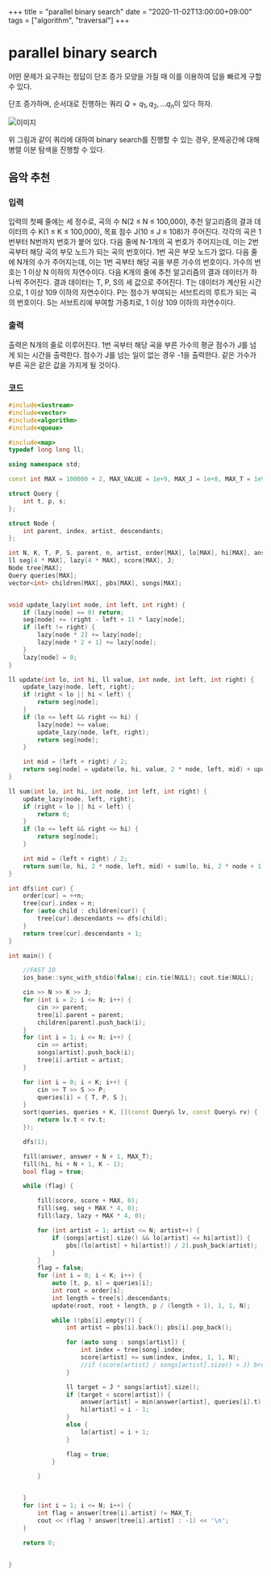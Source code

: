 +++
title = "parallel binary search"
date = "2020-11-02T13:00:00+09:00"
tags = ["algorithm", "traversal"]
+++

# parallel binary search

어떤 문제가 요구하는 정답이 단조 증가 모양을 가질 때 이를 이용하여 답을 빠르게 구할 수 있다.

단조 증가하며, 순서대로 진행하는 쿼리 $Q = {q_1, q_2, ... q_n}$이 있다 하자.

![이미지](/assets/images/pbs.png)

위 그림과 같이 쿼리에 대하여 binary search를 진행할 수 있는 경우, 문제공간에 대해 병렬 이분 탐색을 진행할 수 있다.

## 음악 추천

### 입력
입력의 첫째 줄에는 세 정수로, 곡의 수 N(2 ≤ N ≤ 100,000), 추천 알고리즘의 결과 데이터의 수 K(1 ≤ K ≤ 100,000), 목표 점수 J(10 ≤ J ≤ 108)가 주어진다. 각각의 곡은 1번부터 N번까지 번호가 붙어 있다. 다음 줄에 N-1개의 곡 번호가 주어지는데, 이는 2번 곡부터 해당 곡의 부모 노드가 되는 곡의 번호이다. 1번 곡은 부모 노드가 없다. 다음 줄에 N개의 수가 주어지는데, 이는 1번 곡부터 해당 곡을 부른 가수의 번호이다. 가수의 번호는 1 이상 N 이하의 자연수이다. 다음 K개의 줄에 추천 알고리즘의 결과 데이터가 하나씩 주어진다. 결과 데이터는 T, P, S의 세 값으로 주어진다. T는 데이터가 계산된 시간으로, 1 이상 109 이하의 자연수이다. P는 점수가 부여되는 서브트리의 루트가 되는 곡의 번호이다. S는 서브트리에 부여할 가중치로, 1 이상 109 이하의 자연수이다.

### 출력
출력은 N개의 줄로 이루어진다. 1번 곡부터 해당 곡을 부른 가수의 평균 점수가 J를 넘게 되는 시간을 출력한다. 점수가 J를 넘는 일이 없는 경우 -1을 출력한다. 같은 가수가 부른 곡은 같은 값을 가지게 될 것이다.

### 코드

```cpp
#include<iostream>
#include<vector>
#include<algorithm>
#include<queue>

#include<map>
typedef long long ll;

using namespace std;

const int MAX = 100000 + 2, MAX_VALUE = 1e+9, MAX_J = 1e+8, MAX_T = 1e9 + 1;

struct Query {
	int t, p, s;
};

struct Node {
	int parent, index, artist, descendants;
};

int N, K, T, P, S, parent, n, artist, order[MAX], lo[MAX], hi[MAX], answer[MAX];
ll seg[4 * MAX], lazy[4 * MAX], score[MAX], J;
Node tree[MAX];
Query queries[MAX];
vector<int> children[MAX], pbs[MAX], songs[MAX];


void update_lazy(int node, int left, int right) {
	if (lazy[node] == 0) return;
	seg[node] += (right - left + 1) * lazy[node];
	if (left != right) {
		lazy[node * 2] += lazy[node];
		lazy[node * 2 + 1] += lazy[node];
	}
	lazy[node] = 0;
}

ll update(int lo, int hi, ll value, int node, int left, int right) {
	update_lazy(node, left, right);
	if (right < lo || hi < left) {
		return seg[node];
	}
	if (lo <= left && right <= hi) {
		lazy[node] += value;
		update_lazy(node, left, right);
		return seg[node];
	}

	int mid = (left + right) / 2;
	return seg[node] = update(lo, hi, value, 2 * node, left, mid) + update(lo, hi, value, 2 * node + 1, mid + 1, right);
}

ll sum(int lo, int hi, int node, int left, int right) {
	update_lazy(node, left, right);
	if (right < lo || hi < left) {
		return 0;
	}
	if (lo <= left && right <= hi) {
		return seg[node];
	}

	int mid = (left + right) / 2;
	return sum(lo, hi, 2 * node, left, mid) + sum(lo, hi, 2 * node + 1, mid + 1, right);
}

int dfs(int cur) {
	order[cur] = ++n;
	tree[cur].index = n;
	for (auto child : children[cur]) {
		tree[cur].descendants += dfs(child);
	}
	return tree[cur].descendants + 1;
}

int main() {

	//FAST IO
	ios_base::sync_with_stdio(false); cin.tie(NULL); cout.tie(NULL);

	cin >> N >> K >> J;
	for (int i = 2; i <= N; i++) {
		cin >> parent;
		tree[i].parent = parent;
		children[parent].push_back(i);
	}
	for (int i = 1; i <= N; i++) {
		cin >> artist;
		songs[artist].push_back(i);
		tree[i].artist = artist;
	}

	for (int i = 0; i < K; i++) {
		cin >> T >> S >> P;
		queries[i] = { T, P, S };
	}
	sort(queries, queries + K, [](const Query& lv, const Query& rv) {
		return lv.t < rv.t;
	});

	dfs(1);

	fill(answer, answer + N + 1, MAX_T);
	fill(hi, hi + N + 1, K - 1);
	bool flag = true;

	while (flag) {

		fill(score, score + MAX, 0);
		fill(seg, seg + MAX * 4, 0);
		fill(lazy, lazy + MAX * 4, 0);

		for (int artist = 1; artist <= N; artist++) {
			if (songs[artist].size() && lo[artist] <= hi[artist]) {
				pbs[(lo[artist] + hi[artist]) / 2].push_back(artist);
			}
		}
		flag = false;
		for (int i = 0; i < K; i++) {
			auto [t, p, s] = queries[i];
			int root = order[s];
			int length = tree[s].descendants;
			update(root, root + length, p / (length + 1), 1, 1, N);

			while (!pbs[i].empty()) {
				int artist = pbs[i].back(); pbs[i].pop_back();

				for (auto song : songs[artist]) {
					int index = tree[song].index;
					score[artist] += sum(index, index, 1, 1, N);
					//if (score[artist] / songs[artist].size() > J) break;
				}

				ll target = J * songs[artist].size();
				if (target < score[artist]) {
					answer[artist] = min(answer[artist], queries[i].t);
					hi[artist] = i - 1;
				}
				else {
					lo[artist] = i + 1;
				}

				flag = true;
			}

		}


	}
	for (int i = 1; i <= N; i++) {
		int flag = answer[tree[i].artist] != MAX_T;
		cout << (flag ? answer[tree[i].artist] : -1) << '\n';
	}

	return 0;


}
``` 